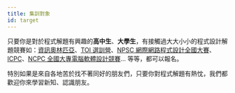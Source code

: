 ```yaml
---
title: 集訓對象
id: target
---
```


只要你是對於程式解題有興趣的**高中生**、**大學生**，有接觸過大大小小的程式設計解題競賽如：[資訊奧林匹亞](https://ioinformatics.org/)、[TOI 選訓營](https://toi.csie.ntnu.edu.tw/)、[NPSC 網際網路程式設計全國大賽](https://contest.cc.ntu.edu.tw/)、[ICPC](https://icpc.global/)、[NCPC 全國大專電腦軟體設計競賽](https://ncpc.nsysu.edu.tw/)... 等等，都可以報名。

特別如果是來自各地苦於找不著同好的朋友們，只要你對程式解題有熱忱，我們都歡迎你來學習新知、認識朋友。
